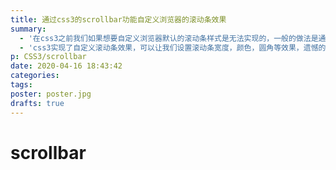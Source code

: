 ```yaml
---
title: 通过css3的scrollbar功能自定义浏览器的滚动条效果
summary:
  - '在css3之前我们如果想要自定义浏览器默认的滚动条样式是无法实现的，一般的做法是通过html+css+js来实现自定义滚动条，或者网站找现成的插件，做法都比较麻烦，IE虽然可以自定义滚动条，但是也只是改一些颜色而已不能做到绚丽的效果。'
  - 'css3实现了自定义滚动条效果，可以让我们设置滚动条宽度，颜色，圆角等效果，遗憾的是只有webkit内核的浏览器支持。'
p: CSS3/scrollbar
date: 2020-04-16 18:43:42
categories:
tags:
poster: poster.jpg
drafts: true
---
```


# scrollbar
